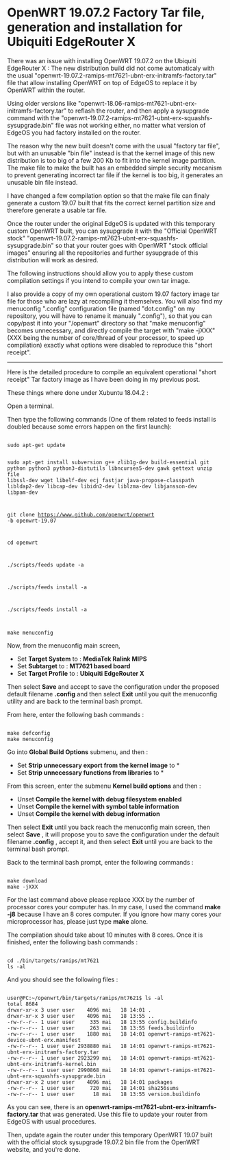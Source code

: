 # OpenWRT 19.07.2 Factory Tar file, generation and installation for Ubiquiti EdgeRouter X
  
  
There was an issue with installing OpenWRT 19.07.2 on the Ubiquiti EdgeRouter X : The new distribution build did not come automaticaly with the usual "openwrt-19.07.2-ramips-mt7621-ubnt-erx-initramfs-factory.tar" file that allow installing OpenWRT on top of EdgeOS to replace it by OpenWRT within the router.

Using older versions like "openwrt-18.06-ramips-mt7621-ubnt-erx-initramfs-factory.tar" to reflash the router, and then apply a sysupgrade command with the "openwrt-19.07.2-ramips-mt7621-ubnt-erx-squashfs-sysupgrade.bin" file was not working either, no matter what version of EdgeOS you had factory installed on the router.

The reason why the new built doesn't come with the usual "factory tar file", but with an unusable "bin file" instead is that the kernel image of this new distribution is too big of a few 200 Kb to fit into the kernel image partition. The make file to make the built has an embedded simple security mecanism to prevent generating incorrect tar file if the kernel is too big, it generates an unusable bin file instead.

I have changed a few compilation option so that the make file can finaly generate a custom 19.07 built that fits the correct kernel partition size and therefore generate a usable tar file.

Once the router under the original EdgeOS is updated with this temporary custom OpenWRT built, you can sysupgrade it with the "Official OpenWRT stock" "openwrt-19.07.2-ramips-mt7621-ubnt-erx-squashfs-sysupgrade.bin" so that your router goes with OpenWRT "stock official images" ensuring all the repositories and further sysupgrade of this distribution will work as desired.

The following instructions should allow you to apply these custom compilation settings if you intend to compile your own tar image.  

I also provide a copy of my own operational custom 19.07 factory image tar file for those who are lazy at recompiling it themselves. You will also find my menuconfig ".config" configuration file (named "dot.config" on my repository, you will have to rename it manualy ".config"), so that you can copy/past it into your "/openwrt" directory so that "make menuconfig" becomes unnecessary, and directly compile the target with "make -jXXX" (XXX being the number of core/thread of your processor, to speed up compilation) exactly what options were disabled to reproduce this "short receipt".

---

Here is the detailed procedure to compile an equivalent operational "short receipt" Tar factory image as I have been doing in my previous post.

These things where done under Xubuntu 18.04.2 : 

Open a terminal.

Then type the following commands (One of them related to feeds install is doubled because some errors happen on the first launch):

<code>
sudo apt-get update
  
sudo apt-get install subversion g++ zlib1g-dev build-essential git python python3 python3-distutils libncurses5-dev gawk gettext unzip file libssl-dev wget libelf-dev ecj fastjar java-propose-classpath libldap2-dev libcap-dev libidn2-dev liblzma-dev libjansson-dev libpam-dev

git clone https://www.github.com/openwrt/openwrt -b openwrt-19.07

cd openwrt

./scripts/feeds update -a

./scripts/feeds install -a

./scripts/feeds install -a

make menuconfig
</code>

Now, from the menuconfig main screen,

- Set **Target System** to : **MediaTek Ralink MIPS**
- Set **Subtarget** to : **MT7621 based board**
- Set **Target Profile** to : **Ubiquiti EdgeRouter X**

Then select **Save** and accept to save the configuration under the proposed default filename **.config** and then select **Exit** until you quit the menuconfig utility and are back to the terminal bash prompt.

From here, enter the following bash commands : 

<code>
make defconfig
make menuconfig
</code>

Go into **Global Build Options** submenu, and then : 

- Set **Strip unnecessary export from the kernel image** to *
- Set **Strip unnecessary functions from libraries** to *
 
From this screen, enter the submenu **Kernel build options** and then : 

- Unset **Compile the kernel with debug filesystem enabled**
- Unset **Compile the kernel with symbol table information**
- Unset **Compile the kernel with debug information**

Then select **Exit** until you back reach the menuconfig main screen, then select **Save** , it will propose you to save the configuration under the default filename **.config** , accept it, and then select **Exit** until you are back to the terminal bash prompt.

Back to the terminal bash prompt, enter the following commands : 

<code>
make download
make -jXXX
</code>

For the last command above please replace XXX by the number of processor cores your computer has. In my case, I used the command **make -j8** because I have an 8 cores computer. If you ignore how many cores your microprocessor has, please just type **make** alone.

The compilation should take about 10 minutes with 8 cores.
Once it is finished, enter the following bash commands : 

<code>
cd ./bin/targets/ramips/mt7621
ls -al
</code>

And you should see the following files : 

<code>
user@PC:~/openwrt/bin/targets/ramips/mt7621$ ls -al
total 8684
drwxr-xr-x 3 user user    4096 mai   18 14:01 .
drwxr-xr-x 3 user user    4096 mai   18 13:55 ..
-rw-r--r-- 1 user user     335 mai   18 13:55 config.buildinfo
-rw-r--r-- 1 user user     263 mai   18 13:55 feeds.buildinfo
-rw-r--r-- 1 user user    1880 mai   18 14:01 openwrt-ramips-mt7621-device-ubnt-erx.manifest
-rw-r--r-- 1 user user 2938880 mai   18 14:01 openwrt-ramips-mt7621-ubnt-erx-initramfs-factory.tar
-rw-r--r-- 1 user user 2923299 mai   18 14:01 openwrt-ramips-mt7621-ubnt-erx-initramfs-kernel.bin
-rw-r--r-- 1 user user 2990868 mai   18 14:01 openwrt-ramips-mt7621-ubnt-erx-squashfs-sysupgrade.bin
drwxr-xr-x 2 user user    4096 mai   18 14:01 packages
-rw-r--r-- 1 user user     720 mai   18 14:01 sha256sums
-rw-r--r-- 1 user user      18 mai   18 13:55 version.buildinfo
</code>

As you can see, there is an **openwrt-ramips-mt7621-ubnt-erx-initramfs-factory.tar** that was generated. Use this file to update your router from EdgeOS with usual procedures.

Then, update again the router under this temporary OpenWRT 19.07 built with the official stock sysupgrade 19.07.2 bin file from the OpenWRT website, and you're done. 
